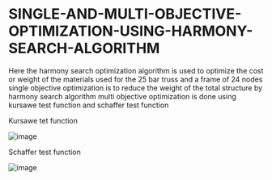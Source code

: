 # SINGLE-AND-MULTI-OBJECTIVE-OPTIMIZATION-USING-HARMONY-SEARCH-ALGORITHM
Here the harmony search optimization algorithm is used to optimize the cost or weight of the materials used for the 25 bar truss and a frame of 24 nodes
single objective optimization is to reduce the weight of the total structure by harmony search algorithm
multi objective optimization is done using kursawe test function and schaffer test function 

Kursawe tet function

![image](https://user-images.githubusercontent.com/95177115/148196072-0f3b4fa4-bfd7-4be8-899d-892dc6992a36.png)

Schaffer test function

![image](https://user-images.githubusercontent.com/95177115/148196169-bd6e0948-d550-4ad3-a1c8-67f8f7b5ac4c.png)
